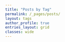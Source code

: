 ```yaml
---
title: "Posts by Tag"
permalink: /_pages/posts/
layout: tags
author_profile: true
entries_layout: grid
classes: wide
---
```

